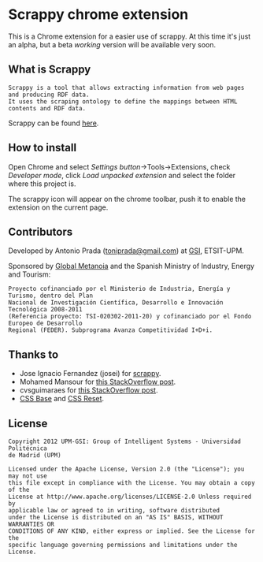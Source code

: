 # Scrappy chrome extension

This is a Chrome extension for a easier use of scrappy. At this time it's just an alpha, but a beta *working* version will be available very soon.

## What is Scrappy 

```
Scrappy is a tool that allows extracting information from web pages and producing RDF data. 
It uses the scraping ontology to define the mappings between HTML contents and RDF data.
```

Scrappy can be found [here](https://github.com/josei/scrappy).

## How to install

Open Chrome and select *Settings button*->Tools->Extensions, check *Developer mode*, click *Load unpacked extension* and select the folder where this project is.

The scrappy icon will appear on the chrome toolbar, push it to enable the extension on the current page.

## Contributors

Developed by Antonio Prada (<toniprada@gmail.com>) at [GSI](http://www.gsi.dit.upm.es/), ETSIT-UPM.

Sponsored by [Global Metanoia](http://www.globalmetanoia.com/) and the Spanish Ministry of Industry, Energy and Tourism:

```
Proyecto cofinanciado por el Ministerio de Industria, Energía y Turismo, dentro del Plan 
Nacional de Investigación Científica, Desarrollo e Innovación Tecnológica 2008-2011 
(Referencia proyecto: TSI-020302-2011-20) y cofinanciado por el Fondo Europeo de Desarrollo 
Regional (FEDER). Subprograma Avanza Competitividad I+D+i.
```

## Thanks to

- Jose Ignacio Fernandez (josei) for [scrappy](https://github.com/josei/scrappy).
- Mohamed Mansour for [this StackOverflow post](http://stackoverflow.com/questions/4445102/google-chrome-extension-highlight-the-div-that-the-mouse-is-hovering-over).
- cvsguimaraes for [this StackOverflow post](http://stackoverflow.com/questions/7391320/chrome-extension-using-sidebar).
- [CSS Base](http://yuilibrary.com/yui/docs/cssbase/) and [CSS Reset](http://yuilibrary.com/yui/docs/cssreset/).

## License

```
Copyright 2012 UPM-GSI: Group of Intelligent Systems - Universidad Politécnica 
de Madrid (UPM)

Licensed under the Apache License, Version 2.0 (the "License"); you may not use 
this file except in compliance with the License. You may obtain a copy of the 
License at http://www.apache.org/licenses/LICENSE-2.0 Unless required by 
applicable law or agreed to in writing, software distributed 
under the License is distributed on an "AS IS" BASIS, WITHOUT WARRANTIES OR 
CONDITIONS OF ANY KIND, either express or implied. See the License for the 
specific language governing permissions and limitations under the License.
```
